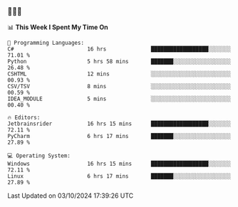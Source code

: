 ### 👋👋👋
<!--START_SECTION:waka-->
📊 **This Week I Spent My Time On** 

```text
💬 Programming Languages: 
C#                       16 hrs              ██████████████████░░░░░░░   71.01 % 
Python                   5 hrs 58 mins       ███████░░░░░░░░░░░░░░░░░░   26.48 % 
CSHTML                   12 mins             ░░░░░░░░░░░░░░░░░░░░░░░░░   00.93 % 
CSV/TSV                  8 mins              ░░░░░░░░░░░░░░░░░░░░░░░░░   00.59 % 
IDEA_MODULE              5 mins              ░░░░░░░░░░░░░░░░░░░░░░░░░   00.40 % 

🔥 Editors: 
Jetbrainsrider           16 hrs 15 mins      ██████████████████░░░░░░░   72.11 % 
PyCharm                  6 hrs 17 mins       ███████░░░░░░░░░░░░░░░░░░   27.89 % 

💻 Operating System: 
Windows                  16 hrs 15 mins      ██████████████████░░░░░░░   72.11 % 
Linux                    6 hrs 17 mins       ███████░░░░░░░░░░░░░░░░░░   27.89 % 
```


 Last Updated on 03/10/2024 17:39:26 UTC
<!--END_SECTION:waka-->
